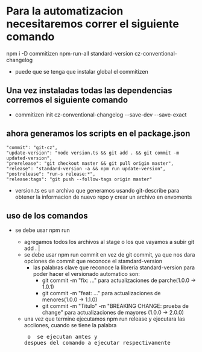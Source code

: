 # Para la automatizacion necesitaremos correr el siguiente comando
npm i -D commitizen npm-run-all standard-version cz-conventional-changelog
* puede que se tenga que instalar global el commitizen

## Una vez instaladas todas las dependencias corremos el siguiente comando
* commitizen init cz-conventional-changelog --save-dev --save-exact

## ahora generamos los scripts en el package.json
    "commit": "git-cz",
    "update-version": "node version.ts && git add . && git commit -m updated-version",
    "prerelease": "git checkout master && git pull origin master",
    "release": "standard-version -a && npm run update-version",
    "postrelease": "run-s release:*",
    "release:tags": "git push --follow-tags origin master"

* version.ts es un archivo que generamos usando git-describe para obtener la informacion de nuevo repo y crear un archivo en envoments
## uso de los comandos

* se debe usar npm run <comando> 
    * agregamos todos los archivos al stage o los que vayamos a subir git add . | <file>
    * se debe usar npm run commit en vez de git commit, ya que nos dara opciones de commit que reconoce el stamdard-version
        * las palabras clave que reconoce la libreria standard-version para poder hacer el versionado automatico son:
            - git commit -m "fix: ..." para actualizaciones de parche(1.0.0 -> 1.0.1)
            - git commit -m "feat: ..." para actualizaciones de menores(1.0.0 -> 1.1.0)
            - git commit -m "Titulo" -m "BREAKING CHANGE: prueba de change" para actualizaciones de mayores (1.0.0 -> 2.0.0)
    * una vez que termine ejecutamos npm run release y ejecutara las acciiones, cuando se tiene la palabra <pre> o <post> se ejecutan antes y despues del comando a ejecutar respectivamente